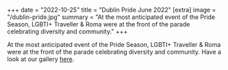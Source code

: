 +++
date = "2022-10-25"
title = "Dublin Pride June 2022"
[extra]
image = "/dublin-pride.jpg"
summary = "At the most anticipated event of the Pride Season, LGBTI+ Traveller & Roma were at the front of the parade celebrating diversity and community."
+++

At the most anticipated event of the Pride Season, LGBTI+ Traveller & Roma were at the front of the parade celebrating diversity and community. Have a look at our gallery [here](/what-we-do/prides).
